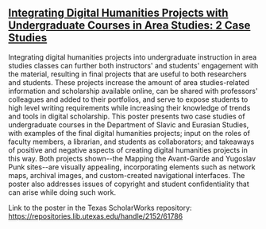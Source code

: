 ## [Integrating Digital Humanities Projects with Undergraduate Courses in Area Studies: 2 Case Studies](https://repositories.lib.utexas.edu/handle/2152/61786)
Integrating digital humanities projects into undergraduate instruction in area studies classes can further both instructors' and students' engagement with the material, resulting in final projects that are useful to both researchers and students. These projects increase the amount of area studies-related information and scholarship available online, can be shared with professors' colleagues and added to their portfolios, and serve to expose students to high level writing requirements while increasing their knowledge of trends and tools in digital scholarship. This poster presents two case studies of undergraduate courses in the Department of Slavic and Eurasian Studies, with examples of the final digital humanities projects; input on the roles of faculty members, a librarian, and students as collaborators; and takeaways of positive and negative aspects of creating digital humanities projects in this way. Both projects shown--the Mapping the Avant-Garde and Yugoslav Punk sites--are visually appealing, incorporating elements such as network maps, archival images, and custom-created navigational interfaces. The poster also addresses issues of copyright and student confidentiality that can arise while doing such work.

Link to the poster in the Texas ScholarWorks repository: https://repositories.lib.utexas.edu/handle/2152/61786
